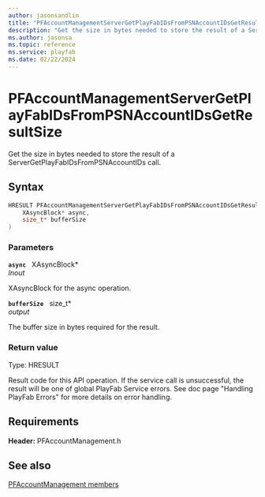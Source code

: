 ```yaml
---
author: jasonsandlin
title: "PFAccountManagementServerGetPlayFabIDsFromPSNAccountIDsGetResultSize"
description: "Get the size in bytes needed to store the result of a ServerGetPlayFabIDsFromPSNAccountIDs call."
ms.author: jasonsa
ms.topic: reference
ms.service: playfab
ms.date: 02/22/2024
---
```


# PFAccountManagementServerGetPlayFabIDsFromPSNAccountIDsGetResultSize  

Get the size in bytes needed to store the result of a ServerGetPlayFabIDsFromPSNAccountIDs call.  

## Syntax  
  
```cpp
HRESULT PFAccountManagementServerGetPlayFabIDsFromPSNAccountIDsGetResultSize(  
    XAsyncBlock* async,  
    size_t* bufferSize  
)  
```  
  
### Parameters  
  
**`async`** &nbsp; XAsyncBlock*  
*_Inout_*  
  
XAsyncBlock for the async operation.  
  
**`bufferSize`** &nbsp; size_t*  
*output*  
  
The buffer size in bytes required for the result.  
  
  
### Return value
Type: HRESULT
  
Result code for this API operation. If the service call is unsuccessful, the result will be one of global PlayFab Service errors. See doc page "Handling PlayFab Errors" for more details on error handling.
  
  
## Requirements  
  
**Header:** PFAccountManagement.h
  
## See also  
[PFAccountManagement members](../pfaccountmanagement_members.md)  

  
  
